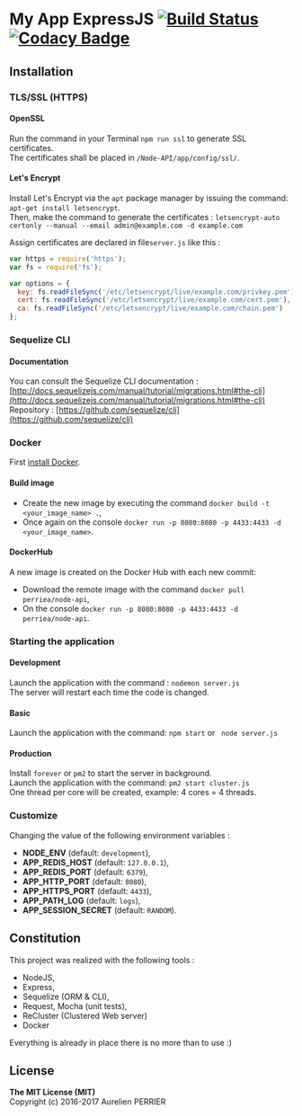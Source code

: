 # My App ExpressJS [![Build Status](https://travis-ci.org/perriea/node-api.svg?branch=master)](https://travis-ci.org/perriea/node-api) [![Codacy Badge](https://api.codacy.com/project/badge/Grade/f6c1038be450483f94ed950c45b0a3f3)](https://www.codacy.com/app/a.perrier89/node-api?utm_source=github.com&amp;utm_medium=referral&amp;utm_content=perriea/node-api&amp;utm_campaign=Badge_Grade)

## Installation

### TLS/SSL (HTTPS)

#### OpenSSL

Run the command in your Terminal `npm run ssl` to generate SSL certificates.   
The certificates shall be placed in `/Node-API/app/config/ssl/`.

#### Let's Encrypt

Install Let's Encrypt via the `apt` package manager by issuing the command: `apt-get install letsencrypt`.   
Then, make the command to generate the certificates : `letsencrypt-auto certonly --manual --email admin@example.com -d example.com`

Assign certificates are declared in file`server.js` like this :

``` js
var https = require('https');
var fs = require('fs');

var options = {
  key: fs.readFileSync('/etc/letsencrypt/live/example.com/privkey.pem'),
  cert: fs.readFileSync('/etc/letsencrypt/live/example.com/cert.pem'),
  ca: fs.readFileSync('/etc/letsencrypt/live/example.com/chain.pem')
};
```

### Sequelize CLI

#### Documentation

You can consult the Sequelize CLI documentation : [http://docs.sequelizejs.com/manual/tutorial/migrations.html#the-cli](http://docs.sequelizejs.com/manual/tutorial/migrations.html#the-cli)   
Repository : [https://github.com/sequelize/cli](https://github.com/sequelize/cli)


### Docker

First [install Docker](https://docs.docker.com/engine/installation/).

#### Build image

* Create the new image by executing the command `docker build -t <your_image_name> .`,
* Once again on the console `docker run -p 8080:8080 -p 4433:4433 -d <your_image_name>`.

#### DockerHub

A new image is created on the Docker Hub with each new commit:
* Download the remote image with the command `docker pull perriea/node-api`,
* On the console `docker run -p 8080:8080 -p 4433:4433 -d perriea/node-api`.


### Starting the application

#### Development

Launch the application with the command : `nodemon server.js`   
The server will restart each time the code is changed.

#### Basic

Launch the application with the command: `npm start` or ` node server.js`

#### Production

Install `forever` or `pm2` to start the server in background.   
Launch the application with the command: `pm2 start cluster.js`   
One thread per core will be created, example: 4 cores = 4 threads.

### Customize

Changing the value of the following environment variables :
- **NODE_ENV** (default: `development`),
- **APP_REDIS_HOST** (default: `127.0.0.1`),
- **APP_REDIS_PORT** (default: `6379`),
- **APP_HTTP_PORT** (default: `8080`),
- **APP_HTTPS_PORT** (default: `4433`),
- **APP_PATH_LOG** (default: `logs`),
- **APP_SESSION_SECRET** (default: `RANDOM`).

## Constitution

This project was realized with the following tools :
* NodeJS,
* Express,
* Sequelize (ORM & CLI),
* Request, Mocha (unit tests),
* ReCluster (Clustered Web server)
* Docker

Everything is already in place there is no more than to use :)

## License

**The MIT License (MIT)**   
Copyright (c) 2016-2017 Aurelien PERRIER